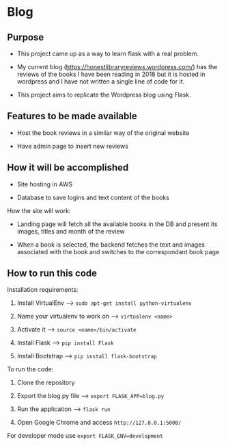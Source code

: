 # Blog

## Purpose

* This project came up as a way to learn flask with a real problem.

* My current blog (https://honestlibraryreviews.wordpress.com/) has the reviews of the books I have been reading in 2018 but it is hosted in wordpress and I have not written a single line of code for it.

* This project aims to replicate the Wordpress blog using Flask.

## Features to be made available

* Host the book reviews in a similar way of the original website

* Have admin page to insert new reviews

## How it will be accomplished

* Site hosting in AWS

* Database to save logins and text content of the books

How the site will work:

* Landing page will fetch all the available books in the DB and present its images, titles and month of the review

* When a book is selected, the backend fetches the text and images associated with the book and switches to the correspondant book page

## How to run this code

Installation requirements:

1. Install VirtualEnv --> ```sudo apt-get install python-virtualenv```

2. Name your virtualenv to work on --> ```virtualenv <name>```

3. Activate it --> ```source <name>/bin/activate```

4. Install Flask --> ```pip install Flask```

5. Install Bootstrap --> ```pip install flask-bootstrap```

To run the code:

1. Clone the repository

2. Export the blog.py file --> ```export FLASK_APP=blog.py```

3. Run the application --> ```flask run```

4. Open Google Chrome and access ```http://127.0.0.1:5000/```

For developer mode use ```export FLASK_ENV=development```
